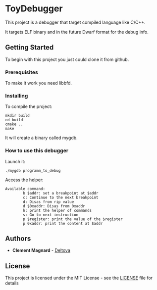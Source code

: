 # ToyDebugger

This project is a debugger that target compiled language like C/C++.

It targets ELF binary and in the future Dwarf format for the debug info.

## Getting Started

To begin with this project you just could clone it from github.

### Prerequisites

To make it work you need libbfd.

### Installing

To compile the project:

```
mkdir build
cd build
cmake ..
make
```

It will create a binary called mygdb.

### How to use this debugger

Launch it:

```
./mygdb programm_to_debug
```

Access the helper:

```
Available command:
        b $addr: set a breakpoint at $addr
        c: Continue to the next breakpoint
        d: Disas from rip value
        d $0xaddr: Disas from 0xaddr
        h: print the helper of commands
        s: Go to next instruction
        p $register: print the value of the $register
        p 0xaddr: print the content at $addr
```

## Authors

* **Clement Magnard** - [Deltova](https://github.com/deltova)

## License

This project is licensed under the MIT License - see the [LICENSE](LICENSE) file for details
